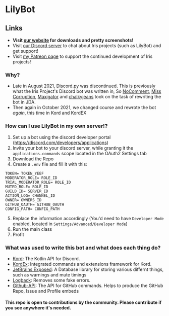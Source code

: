 # LilyBot

## Links
* **Visit [our website](https://irisshaders.net) for downloads and pretty screenshots!**
* Visit [our Discord server](https://discord.gg/jQJnav2jPu) to chat about Iris projects (such as LilyBot) and get support!
* Visit [my Patreon page](https://www.patreon.com/coderbot) to support the continued development of Iris projects!

### Why?
* Late in August 2021, Discord.py was discontinued. This is previously what the Iris Project's Discord bot was written in, So [NoComment](https://github.com/NoComment1105), [Miss Corruption](https://github.com/Miss-Corruption), [Maxigator](https://github.com/Maxigator) and [chalkyjeans](https://github.com/chalkyjeans) took on the task of rewriting the bot in JDA.
* Then again in October 2021, we changed course and rewrote the bot *again*, this time in Kord and KordEX

### How can I use LilyBot in my own server!?
1. Set up a bot using the discord developer portal (https://discord.com/developers/applications)
2. Invite your bot to your discord server, while granting it the `applications.commands` scope located in the OAuth2 Settings tab	
3. Download the Repo
4. Create a `.env` file and fill it with this:
```
TOKEN= TOKEN_YEEF
MODERATOR_ROLE= ROLE_ID
TRIAL_MODERATOR_ROLE= ROLE_ID
MUTED_ROLE= ROLE_ID
GUILD_ID= SERVER_ID
ACTION_LOG= CHANNEL_ID
OWNER= OWNERS_ID
GITHUB_OAUTH= GITHUB_OAUTH
CONFIG_PATH= CONFIG_PATH
```
5. Replace the information accordingly (You'd need to have `Developer Mode` enabled, located in `Settings/Advanced/Developer Mode`)
6. Run the main class
7. Profit


### What was used to write this bot and what does each thing do?
* [Kord](https://github.com/kordlib/kord): The Kotlin API for Discord.
* [KordEx](https://github.com/Kord-Extensions/kord-extensions): Integrated commands and extensions framework for Kord.
* [JetBrains Exposed](https://github.com/JetBrains/Exposed): A Database library for storing various differnt things, such as warnings and mute timings
* [Logback](https://github.com/qos-ch/logback): Removes some fake errors.
* [Github-API](https://github.com/hub4j/github-api): The API for GitHub commands. Helps to produce the GitHub Repo, Issue and Profile embeds

#### This repo is open to contributions by the community. Please contribute if you see anywhere it's needed.
